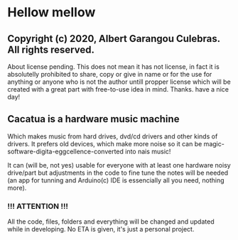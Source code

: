 # Hellow mellow

Copyright (c) 2020, Albert Garangou Culebras. All rights reserved.
---
About license pending. This does not mean it has not license, in fact it is absolutelly prohibited to share, copy or give in name or for the use for anything or anyone who is not the author untill propper license which will be created with a great part with free-to-use idea in mind. Thanks. have a nice day!
## Cacatua is a hardware music machine
Which makes music from hard drives, dvd/cd drivers and other kinds of drivers. It prefers old devices, which make more noise so it can be magic-software-digita-eggcellence-converted into nais music!

It can (will be, not yes) usable for everyone with at least one hardware noisy drive/part but adjustments in the code to fine tune the notes will be needed (an app for tunning and Arduino(c) IDE is essencially all you need, nothing more).

### !!! ATTENTION !!!
All the code, files, folders and everything will be changed and updated while in developing. No ETA is given, it's just a personal project.